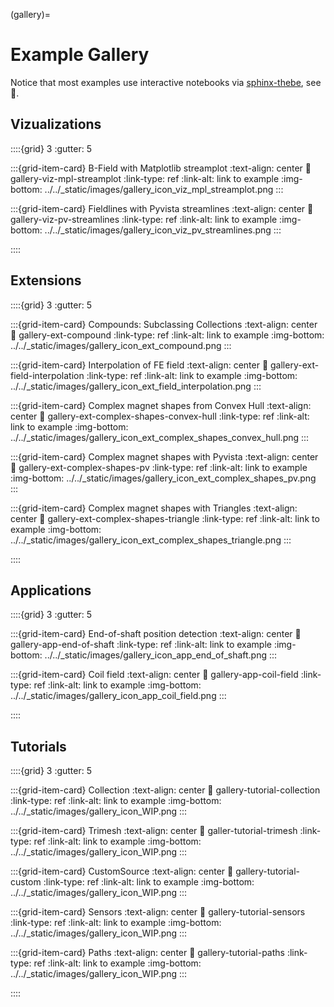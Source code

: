 (gallery)=

# Example Gallery

Notice that most examples use  interactive notebooks via [sphinx-thebe](https://sphinx-thebe.readthedocs.io/en/latest/), see 🚀.

## Vizualizations

::::{grid} 3
:gutter: 5

:::{grid-item-card} B-Field with Matplotlib streamplot
:text-align: center
:link: gallery-viz-mpl-streamplot
:link-type: ref
:link-alt: link to example
:img-bottom: ../../_static/images/gallery_icon_viz_mpl_streamplot.png
:::

:::{grid-item-card} Fieldlines with Pyvista streamlines
:text-align: center
:link: gallery-viz-pv-streamlines
:link-type: ref
:link-alt: link to example
:img-bottom: ../../_static/images/gallery_icon_viz_pv_streamlines.png
:::

::::

## Extensions

::::{grid} 3
:gutter: 5

:::{grid-item-card} Compounds: Subclassing Collections
:text-align: center
:link: gallery-ext-compound
:link-type: ref
:link-alt: link to example
:img-bottom: ../../_static/images/gallery_icon_ext_compound.png
:::

:::{grid-item-card} Interpolation of FE field
:text-align: center
:link: gallery-ext-field-interpolation
:link-type: ref
:link-alt: link to example
:img-bottom: ../../_static/images/gallery_icon_ext_field_interpolation.png
:::

:::{grid-item-card} Complex magnet shapes from Convex Hull
:text-align: center
:link: gallery-ext-complex-shapes-convex-hull
:link-type: ref
:link-alt: link to example
:img-bottom: ../../_static/images/gallery_icon_ext_complex_shapes_convex_hull.png
:::

:::{grid-item-card} Complex magnet shapes with Pyvista
:text-align: center
:link: gallery-ext-complex-shapes-pv
:link-type: ref
:link-alt: link to example
:img-bottom: ../../_static/images/gallery_icon_ext_complex_shapes_pv.png
:::

:::{grid-item-card} Complex magnet shapes with Triangles
:text-align: center
:link: gallery-ext-complex-shapes-triangle
:link-type: ref
:link-alt: link to example
:img-bottom: ../../_static/images/gallery_icon_ext_complex_shapes_triangle.png
:::


::::

## Applications

::::{grid} 3
:gutter: 5

:::{grid-item-card} End-of-shaft position detection
:text-align: center
:link: gallery-app-end-of-shaft
:link-type: ref
:link-alt: link to example
:img-bottom: ../../_static/images/gallery_icon_app_end_of_shaft.png
:::

:::{grid-item-card} Coil field
:text-align: center
:link: gallery-app-coil-field
:link-type: ref
:link-alt: link to example
:img-bottom: ../../_static/images/gallery_icon_app_coil_field.png
:::

::::

## Tutorials

::::{grid} 3
:gutter: 5

:::{grid-item-card} Collection
:text-align: center
:link: gallery-tutorial-collection
:link-type: ref
:link-alt: link to example
:img-bottom: ../../_static/images/gallery_icon_WIP.png
:::

:::{grid-item-card} Trimesh
:text-align: center
:link: galler-tutorial-trimesh
:link-type: ref
:link-alt: link to example
:img-bottom: ../../_static/images/gallery_icon_WIP.png
:::

:::{grid-item-card} CustomSource
:text-align: center
:link: gallery-tutorial-custom
:link-type: ref
:link-alt: link to example
:img-bottom: ../../_static/images/gallery_icon_WIP.png
:::

:::{grid-item-card} Sensors
:text-align: center
:link: gallery-tutorial-sensors
:link-type: ref
:link-alt: link to example
:img-bottom: ../../_static/images/gallery_icon_WIP.png
:::

:::{grid-item-card} Paths
:text-align: center
:link: gallery-tutorial-paths
:link-type: ref
:link-alt: link to example
:img-bottom: ../../_static/images/gallery_icon_WIP.png
:::

::::
